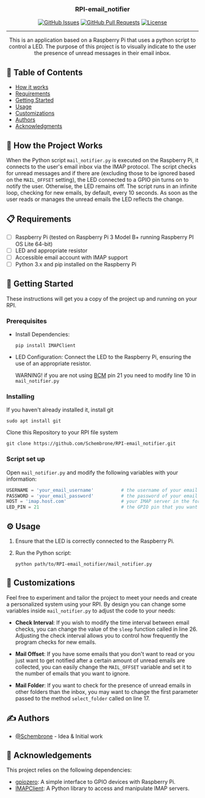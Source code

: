 <h3 align="center">RPI-email_notifier</h3>

<div align="center">

  [![GitHub Issues](https://img.shields.io/github/issues/Schembrone/RPI-email_notifier.svg)](https://github.com/Schembrone/RPI-email_notifier/issues)
  [![GitHub Pull Requests](https://img.shields.io/github/issues-pr/kylelobo/The-Documentation-Compendium.svg)](https://github.com/Schembrone/RPI-email_notifier/pulls)
  [![License](https://img.shields.io/badge/license-GPLv3-blue.svg)](/LICENSE)

</div>

---

<p align="center">This is an application based on a Raspberry Pi that uses a python script to control a LED. The purpose of this project is to visually indicate to the user the presence of unread messages in their email inbox.
    <br> 
</p>

## 📌 Table of Contents
- [How it works](#working)
- [Requirements](#requirements)
- [Getting Started](#getting_started)
- [Usage](#usage)
- [Customizations](#customizations)
- [Authors](#authors)
- [Acknowledgments](#acknowledgement)

## 🚀 How the Project Works <a name = "working"></a>

When the Python script `mail_notifier.py` is executed on the Raspberry Pi, it connects to the user's email inbox via the IMAP protocol. The script checks for unread messages and if there are (excluding those to be ignored based on the `MAIL_OFFSET` setting), the LED connected to a GPIO pin turns on to notify the user. Otherwise, the LED remains off.
The script runs in an infinite loop, checking for new emails, by default, every 10 seconds. As soon as the user reads or manages the unread emails the LED reflects the change.

## 📋  Requirements <a name = "requirements"></a>
- [ ] Raspberry Pi (tested on Raspberry Pi 3 Model B+ running Raspberry PI OS Lite 64-bit)
- [ ] LED and appropriate resistor
- [ ] Accessible email account with IMAP support
- [ ] Python 3.x and pip installed on the Raspberry Pi

## 🏁 Getting Started <a name = "getting_started"></a>
These instructions will get you a copy of the project up and running on your RPI.

### Prerequisites
- Install Dependencies:
  ```
  pip install IMAPClient
  ```
- LED Configuration:
  Connect the LED to the Raspberry Pi, ensuring the use of an appropriate resistor.<br>
  
  WARNING! if you are not using [BCM](https://www.raspberrypi.com/documentation/computers/images/GPIO.png) pin 21 you need to modify line 10 in `mail_notifier.py`

### Installing
If you haven't already installed it, install git

```
sudo apt install git
```
Clone this Repository to your RPI file system

```
git clone https://github.com/Schembrone/RPI-email_notifier.git
```
### Script set up
Open `mail_notifier.py` and modify the following variables with your information:
   ```python
   USERNAME = 'your_email_username'          # the username of your email account
   PASSWORD = 'your_email_password'          # the password of your email account, WARNING if you have 2FA enabled you need to generate an application-specific password
   HOST = 'imap.host.com'                    # your IMAP server in the form "imap.host.com"
   LED_PIN = 21                              # the GPIO pin that you want to use to control the LED
   ```

## ⚙️ Usage <a name = "usage"></a>

1. Ensure that the LED is correctly connected to the Raspberry Pi. 

3. Run the Python script:
   ```
   python path/to/RPI-email_notifier/mail_notifier.py
   ```
## 🎨 Customizations <a name = "customizations"></a>

Feel free to experiment and tailor the project to meet your needs and create a personalized system using your RPI.
By design you can change some variables inside `mail_notifier.py` to adjust the code to your needs:

- **Check Interval**: If you wish to modify the time interval between email checks, you can change the value of the `sleep` function called in line 26. Adjusting the check interval allows you to control how frequently the program checks for new emails.

- **Mail Offset**: If you have some emails that you don't want to read or you just want to get notified after a certain amount of unread emails are collected, you can easily change the `MAIL_OFFSET` variable and set it to the number of emails that you want to ignore.

- **Mail Folder**: If you want to check for the presence of unread emails in other folders than the inbox, you may want to change the first parameter passed to the method `select_folder` called on line 17.


## ✍️ Authors <a name = "authors"></a>
- [@Schembrone](https://github.com/Schembrone) - Idea & Initial work

## 🎉 Acknowledgements <a name = "acknowledgement"></a>
This project relies on the following dependencies:

- [gpiozero](https://gpiozero.readthedocs.io/): A simple interface to GPIO devices with Raspberry Pi.
- [IMAPClient](https://github.com/mjs/imapclient): A Python library to access and manipulate IMAP servers.
